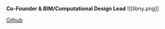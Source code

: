 **Co-Founder & BIM/Computational Design Lead**
![[libny.png]]

[Github](https://github.com/libnypacheco)